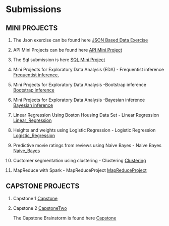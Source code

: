 # Submissions

## MINI PROJECTS

1. The Json exercise can be found here [JSON Based Data Exercise](Json_ex/Json_exer.ipynb)

2. API Mini Projects can be found here [API Mini Project](/api_sol.ipynb)

3. The Sql submission is here [SQL Mini Project](/Sql_hw)

4. Mini Projects for Exploratory Data Analysis (EDA) - 
        Frequentist inference [Frequentist inference](Frequentist_statistics), 

5. Mini Projects for Exploratory Data Analysis -Bootstrap inference [Bootstrap inference](Bootstrap)

6. Mini Projects for Exploratory Data Analysis -Bayesian inference [Bayesian inference](Stat_methods/Bayesian_inference.ipynb)
      
7. Linear Regression Using Boston Housing Data Set - Linear Regression [Linear_Regression](Linear_Regression)

8. Heights and weights using Logistic Regression - Logistic Regression [Logistic_Regression](Logistic_Regression)

9. Predictive movie ratings from reviews using Naive Bayes - Naive Bayes [Naive_Bayes](Naive_Bayes)

10. Customer segmentation using clustering - Clustering [Clustering](Clustering)

11. MapReduce with Spark - MapReduceProject [MapReduceProject](MapReduceProject)

## CAPSTONE PROJECTS

1. Capstone 1  [Capstone](Capstone)

2. Capstone 2  [CapstoneTwo](CapstoneTwo)

   The Capstone Brainstorm is found here [Capstone](/Capstone)
